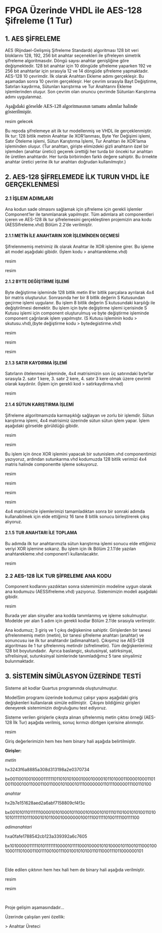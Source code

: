 <h1>FPGA Üzerinde VHDL ile AES-128 Şifreleme (1 Tur)</h1>
<h2><strong>1. AES ŞİFRELEME</strong></h2>
<p>AES (Rijndael-Gelişmiş Şifreleme Standardı) algoritması 128 bit veri bloklarını 128, 192, 256 bit anahtar seçenekleri ile şifreleyen simetrik şifreleme algoritmasıdır. Döngü sayısı anahtar genişliğine göre değişmektedir. 128 bit anahtar için 10 döngüde şifreleme yaparken 192 ve 256 bit anahtarlar için sırasıyla 12 ve 14 döngüde şifreleme yapmaktadır. AES-128 10 çevrimdir. İlk olarak Anahtarı Ekleme adımı gerçekleşir. Bu aşamadan sonra 10 çevrim gerçekleşir. Her çevrim sırasıyla Bayt Değiştirme, Satırları kaydırma, Sütunları karıştırma ve Tur Anahtarını Ekleme işlemlerinden oluşur. Son çevrim olan onuncu çevrimde Sütunları Karıştırma adımı uygulanmaz.</p>
<p><span style="color: rgb(0, 0, 0); font-family: &quot;Times New Roman&quot;; font-size: medium; font-style: normal; font-variant-ligatures: normal; font-variant-caps: normal; font-weight: 400; letter-spacing: normal; orphans: 2; text-align: start; text-indent: 0px; text-transform: none; white-space: normal; widows: 2; word-spacing: 0px; -webkit-text-stroke-width: 0px; text-decoration-style: initial; text-decoration-color: initial; display: inline !important; float: none;">Aşağıdaki görselde AES-128 algoritmasının tamamı adımlar halinde gösterilmiştir.</span></p>
<p> resim gelecek </p>
<p>Bu repoda şifrelemeye ait ilk tur modellenmiş ve VHDL ile gerçeklenmiştir. İlk tur: 128 bitlik metnin Anahtar ile XOR’lanması, Byte Yer Değişimi işlemi, Satır Öteleme işlemi, Sütun Karıştırma İşlemi, Tur Anahtarı ile XOR’lama işleminden oluşur. (Tur anahtarı, girişte elimizdeki gizli anahtarın özel bir işlemden (anahtar üretici) geçerek ürettiği her turda bir önceki tur anahtarı ile üretilen anahtardır. Her turda birbirinden farklı değere sahiptir. Bu örnekte anahtar üretici yerine ilk tur anahtarı doğrudan kullanılmıştır.)&nbsp;</p>
<h2><strong>2. AES-128 ŞİFRELEMEDE İLK TURUN VHDL İLE GERÇEKLENMESİ</strong></h2>
<h3><strong>2.1 İŞLEM ADIMLARI</strong></h3>
<p>Ana kodun sade olmasını sağlamak için şifreleme için gerekli işlemler Component’ler ile tanımlanarak yapılmıştır. Tüm adımlara ait componentleri içeren ve AES-128 ilk tur şifrelemesini gerçekleştiren projemizin ana kodu (AESSifreleme.vhd) Bölüm 2.2’de verilmiştir.</p>
<h4><strong>2.1.1 METİN İLE ANAHTARIN XOR İŞLEMİNDEN GEÇMESİ</strong></h4>
<p>Şifrelenmemiş metnimiz ilk olarak Anahtar ile XOR işlemine girer. Bu işleme ait model aşağıdaki gibidir. (İşlem kodu &gt; anahtarekleme.vhd)</p>
<p>
  resim
</p>
<p>
  resim
</p>
<h4><strong>2.1.2 BYTE DEĞİŞTİRME İŞLEMİ</strong></h4>
<p>Byte değiştirme işleminde 128 bitlik metin 8’er bitlik parçalara ayrılarak 4x4 bir matris oluşturulur. Sonrasında her bir 8 bitlik değerin S Kutusundan geçirme işlemi uygulanır. Bu işlem 8 bitlik değerin S kutusundaki karşılığı ile değiştirilmesi demektir. Bu işlem için byte değiştirme işlemi içerisinde S Kutusu işlemi için component oluşturulmuş ve byte değiştirme işleminde component çağrılarak işlem yapılmıştır. (S Kutusu işleminin kodu &gt; skutusu.vhd),(byte değiştirme kodu &gt; bytedegistirme.vhd)</p>
<p>
  resim
</p>
<p>
  resim
</p>
<p>
  resim
</p>
<h4><strong>2.1.3 SATIR KAYDIRMA İŞLEMİ</strong></h4>
<p>Satırların ötelenmesi işleminde, 4x4 matrisimizin son üç satırındaki byte’lar sırasıyla 2. satır 1 kere, 3. satır 2 kere, 4. satır 3 kere olmak üzere çevrimli olarak kaydırılır. (İşlem için gerekli kod &gt; satirkaydirma.vhd)</p>
<p>
  resim
</p>
<h4><strong>2.1.4 SÜTUN KARIŞTIRMA İŞLEMİ</strong></h4>
<p>Şifreleme algoritmamızda karmaşıklığı sağlayan ve zorlu bir işlemdir. Sütun karıştırma işlemi, 4x4 matrisimiz üzerinde sütun sütun işlem yapar. İşlem aşağıdaki görselde görüldüğü gibidir.</p>
<p>
 resim
</p>
<p>
  resim
</p>
<p>Bu işlem için önce XOR işlemini yapacak bir sutunislem.vhd componentimizi yazıyoruz, ardından sutunkarma.vhd kodumuzda 128 bitlik verimizi 4x4 matris halinde componentte işleme sokuyoruz.</p>
<p>
 resim
</p>
<p>
 resim
</p>
<p>
  resim
</p>
<p>
  resim
</p>
<p>4x4 matrisimizle işlemlerimizi tamamladıktan sonra bir sonraki adımda kullanabilmek için elde ettiğimiz 16 tane 8 bitlik sonucu birleştirerek çıkış alıyoruz.</p>
<h4><strong>2.1.5 TUR ANAHTARI İLE TOPLAMA</strong></h4>
<p>Bu adımda ilk tur anahtarımızla sütun karıştırma işlemi sonucu elde ettiğimiz veriyi XOR işlemine sokarız. Bu işlem için ilk Bölüm 2.1.1’de yazılan anahtarekleme.vhd component’i kullanılacaktır.</p>
<p>
 resim
</p>
<h3><strong>2.2 AES-128 İLK TUR ŞİFRELEME ANA KODU</strong></h3>
<p>Component kodlarını yazdıktan sonra sistemimizin modeline uygun olarak ana kodumuzu (AESSifreleme.vhd) yazıyoruz. Sistemimizin modeli aşağıdaki gibidir.</p>
<p>
  resim
</p>
<p>Burada yer alan sinyaller ana kodda tanımlanmış ve işleme sokulmuştur. Modelde yer alan 5 adım için gerekli kodlar Bölüm 2.1’de sırasıyla verilmiştir.</p>
<p>Ana kodumuz; 3 giriş ve 1 çıkış değişkenine sahiptir. Girişlerden bir tanesi şifrelenmemiş metin (metin), bir tanesi şifreleme anahtarı (anahtar) ve sonuncusu ise ilk tur anahtarıdır (adimanahtari). Çıkışımız ise AES-128 algoritması ile 1 tur şifrelenmiş metindir (sifrelimetin). Tüm değişkenlerimiz 128 bit boyutundadır. &nbsp;Ayrıca baslangic, skutusinyal, satirksinyal, sifrelisinyal, sutunksinyal isimlerinde tanımladığımız 5 tane sinyalimiz bulunmaktadır.</p>
<h2><strong>3. SİSTEMİN SİMÜLASYON ÜZERİNDE TESTİ</strong></h2>
<p>Sisteme ait kodlar Quartus programında oluşturulmuştur.</p>
<p>ModelSim programı üzerinde kodumuz çalışır yapısı aşağıdaki giriş değişkenleri kullanılarak simüle edilmiştir. &nbsp;Çıkışını bildiğimiz girişleri deneyerek sistemimizin doğruluğunu test ediyoruz.</p>
<p>Sisteme verilen girişlerle çıkışta alınan şifrelenmiş metin çıktısı örneği (AES-128 İlk Tur) aşağıda verilmiş, sonuç kırmızı dörtgen içerisine alınmıştır.</p>
<p>
  resim
</p>
<p>Giriş değerlerimizin hem hex hem binary hali aşağıda belirtilmiştir.&nbsp;</p>
<p><strong>Girişler:</strong></p>
<p><em>metin&nbsp;</em></p>
<p>hx3243f6a8885a308d313198a2e0370734</p>
<p>bx00110010010000111111011010101000100010000101101000110000100011010011000100110001100110001010001011100000001101110000011100110100</p>
<p><em>anahtar</em></p>
<p>hx2b7e151628aed2a6abf7158809cf4f3c</p>
<p>bx00101011011111100001010100010110001010001010111011010010101001101010101111110111000101011000100000001001110011110100111100111100</p>
<p><em>adimanahtari</em></p>
<p>hxa0fafe1788542cb123a339392a6c7605</p>
<p>bx10100000111110101111111000010111100010000101010000101100101100010010001110100011001110010011100100101010011011000111011000000101</p>
<p>
  <br>
</p>
<p>Elde edilen çıktının hem hex hali hem de binary hali aşağıda verilmiştir.</p>
<p>
  resim
</p>
<p>
  resim
</p>
<p>
  <br>
</p>
<p>Proje gelişim aşamasındadır...</p>
<p>Üzerinde çalışılan yeni özellik:</p>
<p>&gt; Anahtar Üreteci</p>